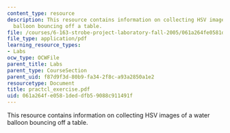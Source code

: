 ```yaml
---
content_type: resource
description: This resource contains information on collecting HSV images of a water
  balloon bouncing off a table.
file: /courses/6-163-strobe-project-laboratory-fall-2005/061a264fe0581deddfb59088c911491f_practcl_exercise.pdf
file_type: application/pdf
learning_resource_types:
- Labs
ocw_type: OCWFile
parent_title: Labs
parent_type: CourseSection
parent_uid: f87d9f3d-80b9-fa34-2f8c-a93a2850a1e2
resourcetype: Document
title: practcl_exercise.pdf
uid: 061a264f-e058-1ded-dfb5-9088c911491f
---
```

This resource contains information on collecting HSV images of a water balloon bouncing off a table.
